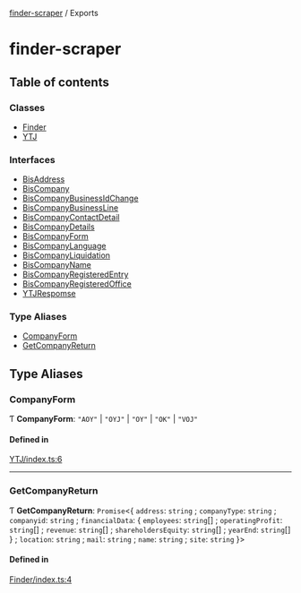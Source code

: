 [finder-scraper](README.md) / Exports

# finder-scraper

## Table of contents

### Classes

- [Finder](classes/Finder.md)
- [YTJ](classes/YTJ.md)

### Interfaces

- [BisAddress](interfaces/BisAddress.md)
- [BisCompany](interfaces/BisCompany.md)
- [BisCompanyBusinessIdChange](interfaces/BisCompanyBusinessIdChange.md)
- [BisCompanyBusinessLine](interfaces/BisCompanyBusinessLine.md)
- [BisCompanyContactDetail](interfaces/BisCompanyContactDetail.md)
- [BisCompanyDetails](interfaces/BisCompanyDetails.md)
- [BisCompanyForm](interfaces/BisCompanyForm.md)
- [BisCompanyLanguage](interfaces/BisCompanyLanguage.md)
- [BisCompanyLiquidation](interfaces/BisCompanyLiquidation.md)
- [BisCompanyName](interfaces/BisCompanyName.md)
- [BisCompanyRegisteredEntry](interfaces/BisCompanyRegisteredEntry.md)
- [BisCompanyRegisteredOffice](interfaces/BisCompanyRegisteredOffice.md)
- [YTJRespomse](interfaces/YTJRespomse.md)

### Type Aliases

- [CompanyForm](modules.md#companyform)
- [GetCompanyReturn](modules.md#getcompanyreturn)

## Type Aliases

### CompanyForm

Ƭ **CompanyForm**: ``"AOY"`` \| ``"OYJ"`` \| ``"OY"`` \| ``"OK"`` \| ``"VOJ"``

#### Defined in

[YTJ/index.ts:6](https://github.com/launde/finder-scraper/blob/a5244be/src/YTJ/index.ts#L6)

___

### GetCompanyReturn

Ƭ **GetCompanyReturn**: `Promise`\<\{ `address`: `string` ; `companyType`: `string` ; `companyid`: `string` ; `financialData`: \{ `employees`: `string`[] ; `operatingProfit`: `string`[] ; `revenue`: `string`[] ; `shareholdersEquity`: `string`[] ; `yearEnd`: `string`[]  } ; `location`: `string` ; `mail`: `string` ; `name`: `string` ; `site`: `string`  }\>

#### Defined in

[Finder/index.ts:4](https://github.com/launde/finder-scraper/blob/a5244be/src/Finder/index.ts#L4)
